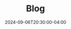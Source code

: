 ---
title: "Blog"
date: 2024-09-06T20:30:00-04:00
description: "The full blog of Chris Wiegman including all tutorials, posts and other articles by Chris Wiegman since 2008."
type: "blog"
layout: "blog"
---